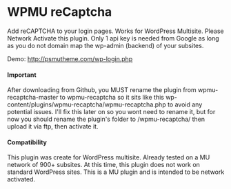 # WPMU reCaptcha
Add reCAPTCHA to your login pages. Works for WordPress Multisite. Please Network Activate this plugin. Only 1 api key is needed from Google as long as you do not domain map the wp-admin (backend) of your subsites.

Demo: http://psmutheme.com/wp-login.php

#### Important
After downloading from Github, you MUST rename the plugin from wpmu-recaptcha-master to wpmu-recaptcha so it sits like this wp-content/plugins/wpmu-recaptcha/wpmu-recaptcha.php to avoid any potential issues. I'll fix this later on so you wont need to rename it, but for now you should rename the plugin's folder to /wpmu-recaptcha/ then upload it via ftp, then activate it.

#### Compatibility
This plugin was create for WordPress multisite. Already tested on a MU network of 900+ subsites. At this time, this plugin does not work on standard WordPress sites. This is a MU plugin and is intended to be network activated.
